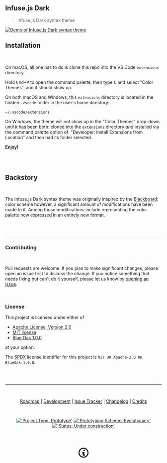 ## Infuse.js Dark

> Infuse.js Dark syntax theme

[![Demo of Infuse.js Dark syntax theme][spoiler-screen-cap]][spoiler-screen-cap]

<section id="install">

## Installation

<br />

On macOS, all one has to do is clone this repo into the VS Code `extensions` directory.

Hold <kbd><kbd>Cmd</kbd>+<kbd>P</kbd></kbd> to open the command palette, then type <kbd>C</kbd>
and select "Color Themes", and it should show up.

On both macOS and Windows, this `extensions` directory is located in the hidden `.vscode` folder
in the user's home directory:

```console
~/.vscode/extensions
```

On Windows, the theme will not show up in the "Color Themes" drop-down until it has been both:
cloned into the `extensions` directory _and_ installed via the command palette option of:
"Developer: Install Extensions from Location" and then had its folder selected.

**Enjoy!**

</section>

<br /><br />

<section id="history">

## Backstory

<br />

<!-- <small>This is the README for VS Code extension: "infuse-js-dark".</small> -->

The Infuse.js Dark syntax theme was originally inspired by the [Blackboard][]; color scheme
however, a significant amount of modifications have been made to it. Among those modifications
include representing the color palette now expressed in an entirely new format.

</section>

<br /><br />

---

<section id="contribution">

### Contributing

<br />

Pull requests are welcome. If you plan to make significant changes, please open
an issue first to discuss the change. If you notice something that needs fixing
but can't do it yourself, please let us know by [opening an issue][].

<br />

</section>

<section id="licenses">

### License

This project is licensed under either of

- [Apache License, Version 2.0](https://www.apache.org/licenses/LICENSE-2.0)
- [MIT license](https://opensource.org/licenses/MIT)
- [Blue Oak 1.0.0](https://blueoakcouncil.org/license/1.0.0)

at your option.

The [SPDX](https://spdx.dev) license identifier for this project is
`MIT OR Apache-2.0 OR BlueOak-1.0.0`.

</section>

<br /><br />

---

<br />

<div align="center">

[Roadmap][] |
[Development][] |
[Issue Tracker][] |
[Changelog][] |
[Credits][]

<br />

[!['Project Type: Prototype'][project-type-badge--shields]](##)
[!['Prototyping Scheme: Evolutionary'][prototyping-scheme-badge--shields]](##)
[!['Status: Under construction'][project-status-badge--shields]](##)

<br /><br />

<a title="The OpenINF website" href="https://open.inf.is" rel="author">
  <img alt="The OpenINF logo" height="32px" width="32px" src="https://raw.githubusercontent.com/openinf/openinf.github.io/live/assets/img/svg/logo.svg?sanitize=true" />
</a>

</div>

<br /><br />

<!-- LINK LABEL DEFINITIONS - START -->

[Blackboard]: https://codemirror.net/5/demo/theme.html#blackboard
[Changelog]: https://github.com/OpenINF/infuse-js-dark/commits/live "Changelog"
[Credits]: https://github.com/OpenINF/infuse-js-dark/graphs/contributors "Credits"
[Development]: ./collections/_docs/development.md "Development"
[Issue Tracker]: https://github.com/OpenINF/infuse-js-dark/issues "Issue Tracker"
[opening an issue]: https://github.com/OpenINF/infuse-js-dark/issues
[project-status-badge--shields]: https://img.shields.io/badge/status-under%20construction-yellow.svg
[project-type-badge--shields]: https://img.shields.io/badge/type-prototype-blue.svg
[prototyping-scheme-badge--shields]: https://img.shields.io/badge/scheme-evolutionary-blue.svg
[Roadmap]: https://github.com/OpenINF/infuse-js-dark/issues "Roadmap"
[spoiler-screen-cap]: ./assets/img/png/spoiler-screen-cap.pngg

<!-- LINK LABEL DEFINITIONS - END -->